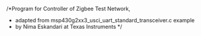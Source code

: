 /*Program for Controller of Zigbee Test Network,
 * adapted from msp430g2xx3_usci_uart_standard_transceiver.c example
 * by Nima Eskandari at Texas Instruments
 */
